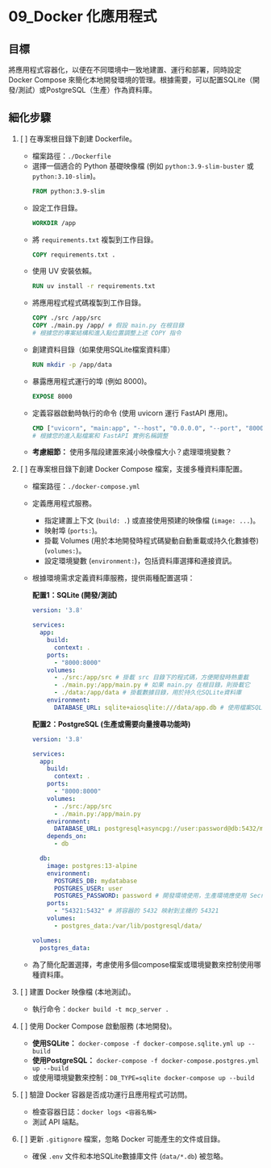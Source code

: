 # 09_Docker 化應用程式

## 目標
將應用程式容器化，以便在不同環境中一致地建置、運行和部署，同時設定 Docker Compose 來簡化本地開發環境的管理。根據需要，可以配置SQLite（開發/測試）或PostgreSQL（生產）作為資料庫。

## 細化步驟

1.  [ ] 在專案根目錄下創建 Dockerfile。
    *   檔案路徑：`./Dockerfile`
    *   選擇一個適合的 Python 基礎映像檔 (例如 `python:3.9-slim-buster` 或 `python:3.10-slim`)。
        ```dockerfile
        FROM python:3.9-slim
        ```
    *   設定工作目錄。
        ```dockerfile
        WORKDIR /app
        ```
    *   將 `requirements.txt` 複製到工作目錄。
        ```dockerfile
        COPY requirements.txt .
        ```
    *   使用 UV 安裝依賴。
        ```dockerfile
        RUN uv install -r requirements.txt
        ```
    *   將應用程式程式碼複製到工作目錄。
        ```dockerfile
        COPY ./src /app/src
        COPY ./main.py /app/ # 假設 main.py 在根目錄
        # 根據您的專案結構和進入點位置調整上述 COPY 指令
        ```
    *   創建資料目錄（如果使用SQLite檔案資料庫）
        ```dockerfile
        RUN mkdir -p /app/data
        ```
    *   暴露應用程式運行的埠 (例如 8000)。
        ```dockerfile
        EXPOSE 8000
        ```
    *   定義容器啟動時執行的命令 (使用 uvicorn 運行 FastAPI 應用)。
        ```dockerfile
        CMD ["uvicorn", "main:app", "--host", "0.0.0.0", "--port", "8000"]
        # 根據您的進入點檔案和 FastAPI 實例名稱調整
        ```
    *   **考慮細節：** 使用多階段建置來減小映像檔大小？處理環境變數？

2.  [ ] 在專案根目錄下創建 Docker Compose 檔案，支援多種資料庫配置。
    *   檔案路徑：`./docker-compose.yml`
    *   定義應用程式服務。
        *   指定建置上下文 (`build: .`) 或直接使用預建的映像檔 (`image: ...`)。
        *   映射埠 (`ports:`)。
        *   掛載 Volumes (用於本地開發時程式碼變動自動重載或持久化數據卷) (`volumes:`)。
        *   設定環境變數 (`environment:`)，包括資料庫選擇和連接資訊。
    *   根據環境需求定義資料庫服務，提供兩種配置選項：
        
        **配置1：SQLite (開發/測試)**
        ```yaml
        version: '3.8'

        services:
          app:
            build:
              context: .
            ports:
              - "8000:8000"
            volumes:
              - ./src:/app/src # 掛載 src 目錄下的程式碼，方便開發時熱重載
              - ./main.py:/app/main.py # 如果 main.py 在根目錄，則掛載它
              - ./data:/app/data # 掛載數據目錄，用於持久化SQLite資料庫
            environment:
              DATABASE_URL: sqlite+aiosqlite:///data/app.db # 使用檔案SQLite資料庫
        ```
        
        **配置2：PostgreSQL (生產或需要向量搜尋功能時)**
        ```yaml
        version: '3.8'

        services:
          app:
            build:
              context: .
            ports:
              - "8000:8000"
            volumes:
              - ./src:/app/src
              - ./main.py:/app/main.py
            environment:
              DATABASE_URL: postgresql+asyncpg://user:password@db:5432/mydatabase
            depends_on:
              - db

          db:
            image: postgres:13-alpine
            environment:
              POSTGRES_DB: mydatabase
              POSTGRES_USER: user
              POSTGRES_PASSWORD: password # 開發環境使用，生產環境應使用 Secrets
            ports:
              - "54321:5432" # 將容器的 5432 映射到主機的 54321
            volumes:
              - postgres_data:/var/lib/postgresql/data/
        
        volumes:
          postgres_data:
        ```
    
    *   為了簡化配置選擇，考慮使用多個compose檔案或環境變數來控制使用哪種資料庫。

3.  [ ] 建置 Docker 映像檔 (本地測試)。
    *   執行命令：`docker build -t mcp_server .`
4.  [ ] 使用 Docker Compose 啟動服務 (本地開發)。
    *   **使用SQLite：** `docker-compose -f docker-compose.sqlite.yml up --build`
    *   **使用PostgreSQL：** `docker-compose -f docker-compose.postgres.yml up --build`
    *   或使用環境變數來控制：`DB_TYPE=sqlite docker-compose up --build`
5.  [ ] 驗證 Docker 容器是否成功運行且應用程式可訪問。
    *   檢查容器日誌：`docker logs <容器名稱>`
    *   測試 API 端點。

6.  [ ] 更新 `.gitignore` 檔案，忽略 Docker 可能產生的文件或目錄。
    *   確保 `.env` 文件和本地SQLite數據庫文件 (`data/*.db`) 被忽略。 